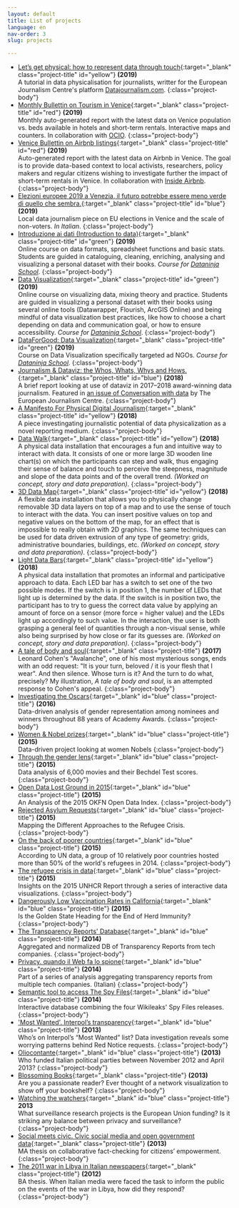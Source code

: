 ```yaml
---
layout: default
title: List of projects
language: en
nav-order: 3
slug: projects

---
```


- [Let’s get physical: how to represent data through touch](https://datajournalism.com/read/longreads/lets-get-physical-how-to-represent-data-through-touch){:target="_blank" class="project-title" id="yellow"} **(2019)**<br>A tutorial in data physicalisation for journalists, writter for the European Journalism Centre's platform [Datajournalism.com](https://datajournalism.com/).
{:class="project-body"}
- [Monthly Bullettin on Tourism in Venice](http://insideairbnb.com/venice/report_en.html){:target="_blank" class="project-title" id="red"} **(2019)**<br>Monthly auto-generated report with the latest data on Venice population vs. beds available in hotels and short-term rentals. Interactive maps and counters. In collaboration with [OCIO](http://ocio-venezia.it/).
{:class="project-body"}
- [Venice Bullettin on Airbnb listings](http://insideairbnb.com/venice/report_en.html){:target="_blank" class="project-title" id="red"} **(2019)**<br>Auto-generated report with the latest data on Airbnb in Venice. The goal is to provide data-based context to local activists, researchers, policy makers and regular citizens wishing to investigate further the impact of short-term rentals in Venice. In collaboration with [Inside Airbnb](http://insideairbnb.com/).
{:class="project-body"}
- [Elezioni europee 2019 a Venezia, il futuro potrebbe essere meno verde di quello che sembra.](https://medium.com/@alice_corona/elezioni-europee-2019-a-venezia-unondata-di-destra-non-disperiamo-5959811e1101){:target="_blank" class="project-title" id="blue"} **(2019)**<br>Local data journalism piece on EU elections in Venice and the scale of non-voters. *In Italian*.
{:class="project-body"}
- [Introduzione ai dati (Introduction to data)](https://school.dataninja.it/courses/introduzione-ai-dati){:target="_blank" class="project-title" id="green"} **(2019)**<br>Online course on data formats, spreadsheet functions and basic stats. Students are guided in cataloguing, cleaning, enriching, analysing and visualizing a personal dataset with their books. *Course for [Dataninja School](https://school.dataninja.it/)*.
{:class="project-body"}
- [Data Visualization](https://school.dataninja.it/courses/data-visualization-livello-base){:target="_blank" class="project-title" id="green"} **(2019)**<br>Online course on visualizing data, mixing theory and practice. Students are guided in visualizing a personal dataset with their books using several online tools (Datawrapper, Flourish, ArcGIS Online) and being mindful of data visualization best practices, like how to choose a chart depending on data and communication goal, or how to ensure accessibility. *Course for [Dataninja School](https://school.dataninja.it/)*.
{:class="project-body"}
- [DataForGood: Data Visualization](https://school.dataninja.it/courses/dataforgood-data-visualization){:target="_blank" class="project-title" id="green"} **(2019)**<br>Course on Data Visualization specifically targeted ad NGOs. *Course for [Dataninja School](https://school.dataninja.it/)*.
{:class="project-body"}
- [Journalism & Dataviz: the Whos, Whats, Whys and Hows.](https://medium.com/batjo/journalism-dataviz-the-whos-whats-whys-and-hows-439a2f3e1d7a){:target="_blank" class="project-title" id="blue"} **(2018)**<br>A brief report looking at use of dataviz in 2017–2018 award-winning data journalism. Featured in [an issue of Conversation with data](https://datajournalism.com/read/newsletters/award-worthy-data-journalism) by The European Journalism Centre.
{:class="project-body"}
- [A Manifesto For Physical Digital Journalism](https://medium.com/batjo/a-manifesto-for-physical-digital-journalism-f4e209360db0){:target="_blank" class="project-title" id="yellow"} **(2018)**<br>A piece investingating journalistic potential of data physicalization as a novel reporting medium.
{:class="project-body"}
- [Data Walk](https://batjo.eu/cookbook/data-walk/){:target="_blank" class="project-title" id="yellow"} **(2018)**<br>A physical data installation that encourages a fun and intuitive way to interact with data. It consists of one or more large 3D wooden line chart(s) on which the participants can step and walk, thus engaging their sense of balance and touch to perceive the steepness, magnitude and slope of the data points and of the overall trend. *(Worked on concept, story and data preparation)*.
{:class="project-body"}
- [3D Data Map](https://batjo.eu/cookbook/map/){:target="_blank" class="project-title" id="yellow"} **(2018)**<br>A flexible data installation that allows you to physically change removable 3D data layers on top of a map and to use the sense of touch to interact with the data. You can insert positive values on top and negative values on the bottom of the map, for an effect that is impossible to really obtain with 2D graphics. The same techniques can be used for data driven extrusion of any type of geometry: grids, administrative boundaries, buildings, etc. *(Worked on concept, story and data preparation)*.
{:class="project-body"}
- [Light Data Bars](https://batjo.eu/cookbook/light-bars/){:target="_blank" class="project-title" id="yellow"} **(2018)**<br>A physical data installation that promotes an informal and participative approach to data. Each LED bar has a switch to set one of the two possible modes. If the switch is in position 1, the number of LEDs that light up is determined by the data. If the switch is in position two, the participant has to try to guess the correct data value by applying an amount of force on a sensor (more force = higher value) and the LEDs light up accordingly to such value. In the interaction, the user is both grasping a general feel of quantities through a non-visual sense, while also being surprised by how close or far its guesses are. *(Worked on concept, story and data preparation)*.
{:class="project-body"}
- [A tale of body and soul](/works/leonard-cohen){:target="_blank" class="project-title"} **(2017)**<br>Leonard Cohen's "Avalanche", one of his most mysterious songs, ends with an odd request: "It is your turn, beloved / it is your flesh that I wear". And then silence. Whose turn is it? And the turn to do what, precisely? My illustration, *A tale of body and soul*, is an attempted response to Cohen's appeal.
{:class="project-body"} 
- [Investigating the Oscars](https://medium.com/silk-stories/latest-data-reveals-the-actual-size-of-the-gender-gap-at-the-academy-awards-ad2fff99ef13){:target="_blank" id="blue" class="project-title"} **(2016)**<br>Data-driven analysis of gender representation among nominees and winners throughout 88 years of Academy Awards. 
{:class="project-body"}
- [Women & Nobel prizes](https://medium.com/silk-stories/more-than-half-a-century-since-a-woman-won-a-physics-nobel-prize-788b18c8fe10){:target="_blank" id="blue" class="project-title"} **(2015)**<br>Data-driven project looking at women Nobels
{:class="project-body"}
- [Through the gender lens](https://medium.com/silk-stories/more-than-half-a-century-since-a-woman-won-a-physics-nobel-prize-788b18c8fe10){:target="_blank" id="blue" class="project-title"} **(2015)**<br>Data analysis of 6,000 movies and their Bechdel Test scores. 
{:class="project-body"}
- [Open Data Lost Ground in 2015](https://medium.com/silk-stories/open-data-lost-ground-in-2015-an-analysis-of-the-2015-okfn-open-data-index-745975e76321){:target="_blank" id="blue" class="project-title"} **(2015)**<br>An Analysis of the 2015 OKFN Open Data Index. 
{:class="project-body"}
- [Rejected Asylum Requests](https://medium.com/silk-stories/rejected-asylum-requests-mapping-the-different-approaches-to-the-refugee-crisis-5b36427e765c){:target="_blank" id="blue" class="project-title"} **(2015)**<br>Mapping the Different Approaches to the Refugee Crisis. 
{:class="project-body"}
- [On the back of poorer countries](https://medium.com/silk-stories/on-the-back-of-the-poorer-countries-f49379e42a5f){:target="_blank" id="blue" class="project-title"} **(2015)**<br>According to UN data, a group of 10 relatively poor countries hosted more than 50% of the world's refugees in 2014. 
{:class="project-body"}
- [The refugee crisis in data](https://medium.com/silk-stories/the-numbers-behind-the-2014-refugee-crisis-in-10-points-9e4625a04ac){:target="_blank" id="blue" class="project-title"} **(2015)**<br>Insights on the 2015 UNHCR Report through a series of interactive data visualizations. 
{:class="project-body"}
- [Dangerously Low Vaccination Rates in California](https://medium.com/silk-stories/dangerously-low-vaccination-rates-in-california-is-the-golden-state-heading-for-the-end-of-herd-a9dd985d69ee){:target="_blank" id="blue" class="project-title"} **(2015)**<br>Is the Golden State Heading for the End of Herd Immunity?
{:class="project-body"}
- [The Transparency Reports' Database](/works/transparencyDB){:target="_blank" id="blue" class="project-title"} **(2014)**<br>Aggregated and normalized DB of Transparency Reports from tech companies. 
{:class="project-body"}
- [Privacy. quando il Web fa lo spione](/works/transparency-wired){:target="_blank" id="blue" class="project-title"} **(2014)**<br>Part of a series of analysis aggregating transparency reports from multiple tech companies. (Italian) 
{:class="project-body"}
- [Semantic tool to access The Spy Files](/works/spy-files){:target="_blank" id="blue" class="project-title"} **(2014)**<br>Interactive database combining the four Wikileaks' Spy Files releases. 
{:class="project-body"}
- ['Most Wanted'. Interpol’s transparency](/works/interpol){:target="_blank" id="blue" class="project-title"} **(2013)**<br>Who’s on Interpol’s “Most Wanted” list? Data investigation reveals some worrying patterns behind Red Notice requests. 
{:class="project-body"}
- [Oliocontante](http://www.datajournalism.it/oliocontante-finanziamenti-privati-partiti/){:target="_blank" id="blue" class="project-title"} **(2013)**<br>Who funded Italian political parties between November 2012 and April 2013?
{:class="project-body"}
- [Blossoming Books](/works/blossoming-books){:target="_blank" class="project-title"} **(2013)**
<br>Are you a passionate reader? Ever thought of a network visualization to show off your bookshelf?
{:class="project-body"}
- [Watching the watchers](http://watchingthewatchers.weebly.com/technology.html){:target="_blank" id="blue" class="project-title"} **2013**<br>What surveillance research projects is the European Union funding? Is it striking any balance between privacy and surveillance?
{:class="project-body"}
- [Social meets civic. Civic social media and open government data](/works/MA-thesis){:target="_blank" class="project-title"} **(2013)**<br>MA thesis on collaborative fact-checking for citizens’ empowerment.
{:class="project-body"}
- [The 2011 war in Libya in Italian newspapers](/works/BA-thesis){:target="_blank" class="project-title"} **(2012)**<br>BA thesis. When Italian media were faced the task to inform the public on the events of the war in Libya, how did they respond?
{:class="project-body"}